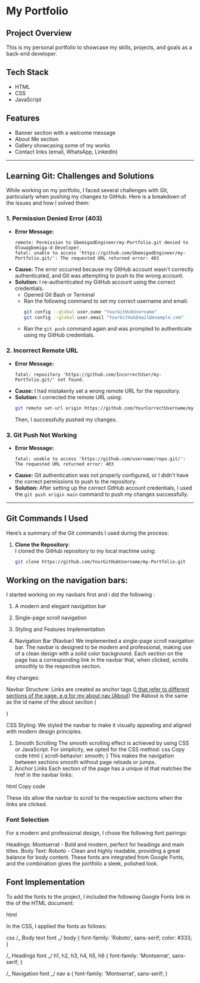 # My Portfolio

## Project Overview

This is my personal portfolio to showcase my skills, projects, and goals as a back-end developer.

## Tech Stack

- HTML
- CSS
- JavaScript

## Features

- Banner section with a welcome message
- About Me section
- Gallery showcasing some of my works
- Contact links (email, WhatsApp, LinkedIn)

---

## Learning Git: Challenges and Solutions

While working on my portfolio, I faced several challenges with Git, particularly when pushing my changes to GitHub. Here is a breakdown of the issues and how I solved them:

### 1. **Permission Denied Error (403)**

- **Error Message:**
  ```
  remote: Permission to GbemigadEngineer/my-Portfolio.git denied to Oluwagbemiga-d-Developer.
  fatal: unable to access 'https://github.com/GbemigadEngineer/my-Portfolio.git/': The requested URL returned error: 403
  ```
- **Cause:**
  The error occurred because my GitHub account wasn't correctly authenticated, and Git was attempting to push to the wrong account.
- **Solution:**
  I re-authenticated my GitHub account using the correct credentials.
  - Opened Git Bash or Terminal
  - Ran the following command to set my correct username and email:
    ```bash
    git config --global user.name "YourGitHubUsername"
    git config --global user.email "YourGitHubEmail@example.com"
    ```
  - Ran the `git push` command again and was prompted to authenticate using my GitHub credentials.

### 2. **Incorrect Remote URL**

- **Error Message:**
  ```
  fatal: repository 'https://github.com/IncorrectUser/my-Portfolio.git/' not found.
  ```
- **Cause:**
  I had mistakenly set a wrong remote URL for the repository.
- **Solution:**
  I corrected the remote URL using:
  ```bash
  git remote set-url origin https://github.com/YourCorrectUsername/my-Portfolio.git
  ```
  Then, I successfully pushed my changes.

### 3. **Git Push Not Working**

- **Error Message:**
  ```
  fatal: unable to access 'https://github.com/username/repo.git/': The requested URL returned error: 403
  ```
- **Cause:**
  Git authentication was not properly configured, or I didn't have the correct permissions to push to the repository.
- **Solution:**
  After setting up the correct GitHub account credentials, I used the `git push origin main` command to push my changes successfully.

---

## Git Commands I Used

Here’s a summary of the Git commands I used during the process:

1. **Clone the Repository**:  
   I cloned the GitHub repository to my local machine using:
   ```bash
   git clone https://github.com/YourGitHubUsername/my-Portfolio.git
   ```

## Working on the navigation bars:

I started working on my navbars first and i did the following :

1. A modern and elegant navigation bar
2. Single-page scroll navigation
3. Styling and Features Implementation

4. Navigation Bar (Navbar)
   We implemented a single-page scroll navigation bar. The navbar is designed to be modern and professional, making use of a clean design with a solid color background. Each section on the page has a corresponding link in the navbar that, when clicked, scrolls smoothly to the respective section.

Key changes:

Navbar Structure: Links are created as anchor tags (<a href="#sectionID">) that refer to different sections of the page.
e.g for my about nav (<a href="#about">About</a>) the #about is the same as the id name of the about seciton ( <section id="about">)

CSS Styling: We styled the navbar to make it visually appealing and aligned with modern design principles.

1. Smooth Scrolling
   The smooth scrolling effect is achieved by using CSS or JavaScript. For simplicity, we opted for the CSS method:
   css
   Copy code
   html {
   scroll-behavior: smooth;
   }
   This makes the navigation between sections smooth without page reloads or jumps.
1. Anchor Links
   Each section of the page has a unique id that matches the href in the navbar links:

html
Copy code

<section id="about"> <!-- Section for About Me -->
<!-- Content -->
</section>
These ids allow the navbar to scroll to the respective sections when the links are clicked.

### Font Selection

For a modern and professional design, I chose the following font pairings:

Headings: Montserrat - Bold and modern, perfect for headings and main titles.
Body Text: Roboto - Clean and highly readable, providing a great balance for body content.
These fonts are integrated from Google Fonts, and the combination gives the portfolio a sleek, polished look.

## Font Implementation

To add the fonts to the project, I included the following Google Fonts link in the <head> of the HTML document:

html

<head>
    <link href="https://fonts.googleapis.com/css2?family=Montserrat:wght@400;700&family=Roboto:wght@400;700&display=swap" rel="stylesheet">
</head>
In the CSS, I applied the fonts as follows:

css
/_ Body text font _/
body {
font-family: 'Roboto', sans-serif;
color: #333;
}

/_ Headings font _/
h1, h2, h3, h4, h5, h6 {
font-family: 'Montserrat', sans-serif;
}

/_ Navigation font _/
nav a {
font-family: 'Montserrat', sans-serif;
}
